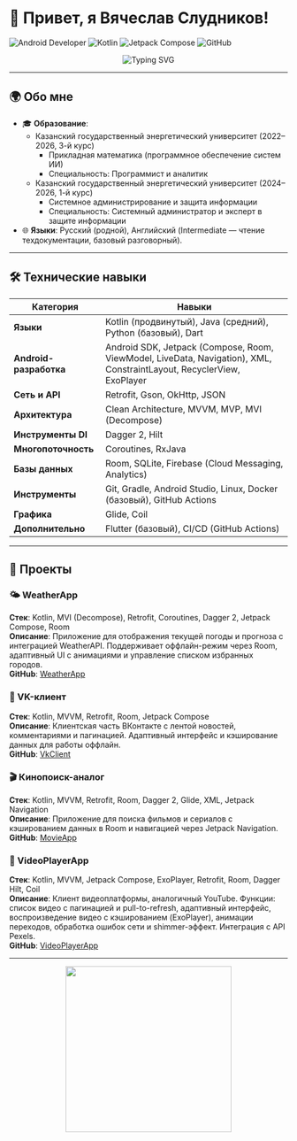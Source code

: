 # 🌟 Привет, я Вячеслав Слудников!

![Android Developer](https://img.shields.io/badge/Android%20Developer-3DDC84.svg?style=flat-square&logo=android&logoColor=white)
![Kotlin](https://img.shields.io/badge/Kotlin-7F52FF.svg?style=flat-square&logo=kotlin&logoColor=white)
![Jetpack Compose](https://img.shields.io/badge/Jetpack%20Compose-4285F4.svg?style=flat-square&logo=jetpackcompose&logoColor=white)
![GitHub](https://img.shields.io/badge/GitHub-181717.svg?style=flat-square&logo=github&logoColor=white)

<div align="center">
  <img src="https://readme-typing-svg.herokuapp.com?font=Fira+Code&size=24&pause=1000&color=3DDC84&center=true&vCenter=true&width=435&lines=Android+Developer+%7C+AI+Enthusiast" alt="Typing SVG" />
</div>

---

## 🌍 Обо мне

- 🎓 **Образование**:  
  - Казанский государственный энергетический университет (2022–2026, 3-й курс)  
    - Прикладная математика (программное обеспечение систем ИИ)  
    - Специальность: Программист и аналитик  
  - Казанский государственный энергетический университет (2024–2026, 1-й курс)  
    - Системное администрирование и защита информации  
    - Специальность: Системный администратор и эксперт в защите информации  
- 🌐 **Языки**: Русский (родной), Английский (Intermediate — чтение техдокументации, базовый разговорный).  

---

## 🛠 Технические навыки

| Категория                | Навыки                                                                 |
|--------------------------|----------------------------------------------------------------------|
| **Языки**               | Kotlin (продвинутый), Java (средний), Python (базовый), Dart         |
| **Android-разработка**  | Android SDK, Jetpack (Compose, Room, ViewModel, LiveData, Navigation), XML, ConstraintLayout, RecyclerView, ExoPlayer |
| **Сеть и API**          | Retrofit, Gson, OkHttp, JSON                                        |
| **Архитектура**         | Clean Architecture, MVVM, MVP, MVI (Decompose)                     |
| **Инструменты DI**      | Dagger 2, Hilt                                                     |
| **Многопоточность**     | Coroutines, RxJava                                                 |
| **Базы данных**         | Room, SQLite, Firebase (Cloud Messaging, Analytics)                |
| **Инструменты**         | Git, Gradle, Android Studio, Linux, Docker (базовый), GitHub Actions|
| **Графика**             | Glide, Coil                                                        |
| **Дополнительно**       | Flutter (базовый), CI/CD (GitHub Actions)                          |

---

## 🚀 Проекты

### 🌤️ WeatherApp  
**Стек**: Kotlin, MVI (Decompose), Retrofit, Coroutines, Dagger 2, Jetpack Compose, Room  
**Описание**: Приложение для отображения текущей погоды и прогноза с интеграцией WeatherAPI. Поддерживает оффлайн-режим через Room, адаптивный UI с анимациями и управление списком избранных городов.  
**GitHub**: [WeatherApp](https://github.com/henek93/WeatherApp)

### 📱 VK-клиент  
**Стек**: Kotlin, MVVM, Retrofit, Room, Jetpack Compose  
**Описание**: Клиентская часть ВКонтакте с лентой новостей, комментариями и пагинацией. Адаптивный интерфейс и кэширование данных для работы оффлайн.  
**GitHub**: [VkClient](https://github.com/henek93/VkClient)

### 🎬 Кинопоиск-аналог  
**Стек**: Kotlin, MVVM, Retrofit, Room, Dagger 2, Glide, XML, Jetpack Navigation  
**Описание**: Приложение для поиска фильмов и сериалов с кэшированием данных в Room и навигацией через Jetpack Navigation.  
**GitHub**: [MovieApp]([https://github.com/SludnikovSlava/MovieApp](https://github.com/henek93/MovieApp))

### 🎥 VideoPlayerApp  
**Стек**: Kotlin, MVVM, Jetpack Compose, ExoPlayer, Retrofit, Room, Dagger Hilt, Coil  
**Описание**: Клиент видеоплатформы, аналогичный YouTube. Функции: список видео с пагинацией и pull-to-refresh, адаптивный интерфейс, воспроизведение видео с кэшированием (ExoPlayer), анимации переходов, обработка ошибок сети и shimmer-эффект. Интеграция с API Pexels.  
**GitHub**: [VideoPlayerApp](https://github.com/henek93/VkTestAppVideoPlayer)

---

<div align="center">
  <img src="https://i.pinimg.com/originals/d7/c7/3e/d7c73e641ddeeabc221442d4f12914f3.gif" height="300"/>
</div>
